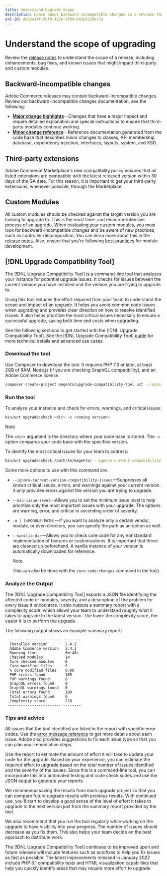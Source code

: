 ```yaml
---
title: Understand Upgrade Scope
description: Learn about backward incompatible changes in a release that might impact Adobe Commerce custom modules or third-party extensions.
exl-id: dab2a14f-dbf0-422e-afb4-642e2220ec7a
---
```

# Understand the scope of upgrading

Review the [release notes](https://experienceleague.adobe.com/en/docs/commerce-operations/release/notes/overview) to understand the scope of a release, including enhancements, bug fixes, and known issues that might impact third-party and custom modules.

## Backward-incompatible changes

Adobe Commerce releases may contain backward-incompatible changes. Review our backward-incompatible changes documentation, see the following: 

- **[Major change highlights](https://developer.adobe.com/commerce/php/development/backward-incompatible-changes/highlights/)**—Changes that have a major impact and require detailed explanation and special instructions to ensure that third-party modules continue working.
- **[Minor change reference](https://developer.adobe.com/commerce/php/development/backward-incompatible-changes/reference/)**—Reference documentation generated from the code base that describes minor changes to classes, API membership, database, dependency injection, interfaces, layouts, system, and XSD.

## Third-party extensions

Adobe Commerce Marketplace's new compatibility policy ensures that _all_ listed extensions are compatible with the latest released version within 30 days of the GA date. For this reason, it is important to get your third-party extensions, whenever possible, through the Marketplace.

## Custom Modules

All custom modules should be checked against the target version you are looking to upgrade to. This is the most time- and resource-intensive process of an upgrade. When evaluating your custom modules, you must look for backward-incompatible changes and be aware of new practices, such as controller decomposition. You can learn more about this in the [release notes](https://experienceleague.adobe.com/en/docs/commerce-operations/release/notes/overview). Also, ensure that you're following [best practices](https://developer.adobe.com/commerce/php/best-practices/extensions/) for module development.

## [!DNL Upgrade Compatibility Tool]

The [!DNL Upgrade Compatibility Tool] is a command-line tool that analyzes your instance for potential upgrade issues. It checks for issues between the current version you have installed and the version you are trying to upgrade to.

Using this tool reduces the effort required from your team to understand the scope and impact of an upgrade. It helps you avoid common code issues when upgrading and provides clear direction on how to resolve identified issues. It also helps prioritize the most critical issues necessary to ensure a successful upgrade, saving both time and costs when upgrading.

See the following sections to get started with the [!DNL Upgrade Compatibility Tool]. See the [!DNL Upgrade Compatibility Tool] [guide](../upgrade-compatibility-tool/overview.md) for more technical details and advanced use cases.

### Download the tool

Use Composer to download the tool. It requires PHP 7.3 or later, at least 2GB of RAM, Node.js (if you are checking GraphQL compatibility), and an Adobe Commerce license.  

```bash
composer create-project magento/upgrade-compatibility-tool uct --repository https://repo.magento.com
```

### Run the tool

To analyze your instance and check for errors, warnings, and critical issues:

```bash
bin/uct upgrade:check <dir> -c <coming version> 
```

>[!NOTE]
>
> The `<dir>` argument is the directory where your code base is stored. The `-c` option compares your code base with the specified version.

To identify the most critical issues for your team to address:  

```bash
bin/uct upgrade:check /path/to/magento/ --ignore-current-compatibility-issues –min-issue-level critical --vanilla-dir /path/to/vanilla/code/ /path/to/magento/app/code/Vendor/
```

Some more options to use with this command are: 

- `--ignore-current-version-compatibility-issues`—Suppresses all known critical issues, errors, and warnings against your current version. It only provides errors against the version you are trying to upgrade.  

- `--min-issue-level`—Allows you to set the minimum issue level to help prioritize only the most important issues with your upgrade. The options are warning, error, and critical in ascending order of severity. 

- `-m | [=MODULE-PATH]`—If you want to analyze only a certain vendor, module, or even directory, you can specify the path as an option as well.  

- `--vanilla-dir`—Allows you to check core code for any nonstandard implementation of features or customizations. It is important that these are cleaned up beforehand. A vanilla instance of your version is automatically downloaded for reference. 

  >[!NOTE]
  >
  > This can also be done with the `core:code:changes` command in the tool).

### Analyze the Output

The [!DNL Upgrade Compatibility Tool] exports a JSON file identifying the affected code or modules, severity, and a description of the problem for every issue it encounters. It also outputs a summary report with a complexity score, which allows your team to understand roughly what it takes to upgrade to the latest version. The lower the complexity score, the easier it is to perform the upgrade. 
 
The following output shows an example summary report:

```console
 ------------------------ --------
  Installed version        2.4.2
  Adobe Commerce version   2.4.3
  Running time             0m:48s
  Checked modules          14
  Core checked modules     0
  Core modified files      0
  % core modified files    0.00
  PHP errors found         109
  PHP warnings found       0
  GraphQL errors found     0
  GraphQL warnings found   0
  Total errors found       109
  Total warnings found     0
  Complexity score         218
 ------------------------ --------
```

### Tips and advice

All issues that the tool identified are listed in the report with specific error codes. Use the [error message reference](../upgrade-compatibility-tool/error-messages.md) to get more details about each issue. Adobe also provides suggestions to fix each issue type so that you can plan your remediation steps. 

Use the report to estimate the amount of effort it will take to update your code for the upgrade. Based on your experience, you can estimate the required effort to upgrade based on the total number of issues identified and the severity of the issues. Since this is a command-line tool, you can incorporate this into automated testing and code check suites and use the JSON output to generate your reports.  

We recommend saving the results from each upgrade project so that you can compare future upgrade results with previous results. With continued use, you'll start to develop a good sense of the level of effort it takes to upgrade to the next version just from the summary report provided by the tool. 

We also recommend that you run the tool regularly while working on the upgrade to have visibility into your progress. The number of issues should decrease as you fix them. This also helps your team decide on the best approach to distribute work.

The [!DNL Upgrade Compatibility Tool] continues to be improved upon and future releases will include features such as autofixes to help you fix issues as fast as possible. The latest improvements released in January 2022 include PHP 8.1 compatibility tests and HTML visualization capabilities that help you quickly identify areas that may require more effort to upgrade.
